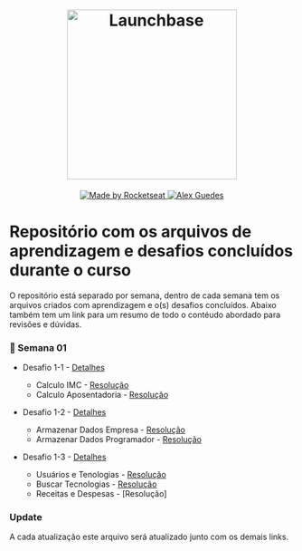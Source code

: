 <h1 align="center">
    <img alt="Launchbase" src="https://storage.googleapis.com/golden-wind/bootcamp-launchbase/logo.png" width="300px" />
</h1>

<p align="center">

  <a href="https://rocketseat.com.br">
    <img alt="Made by Rocketseat" src="https://img.shields.io/badge/made%20by-Rocketseat-%23F8952D">
  </a>

  <a href="https://www.linkedin.com/in/alex-guedes-04091a180/">
    <img alt="Alex Guedes" src="https://img.shields.io/badge/Alex%20Guedes-In-blue">
  </a>  

</p>

# Repositório com os arquivos de aprendizagem e desafios concluídos durante o curso
O repositório está separado por semana, dentro de cada semana tem os arquivos criados com aprendizagem e o(s) desafios concluídos.
Abaixo também tem um link para um resumo de todo o contéudo abordado para revisões e dúvidas.

### :calendar: Semana 01
- Desafio 1-1 - [Detalhes](https://github.com/Rocketseat/bootcamp-launchbase-desafios-01/blob/master/desafios/01-1-primeiros-passos-com-js.md)
  - Calculo IMC - [Resolução](https://github.com/Alexguedes18/Rocketseat-LaunchBase/blob/master/desafios/01-1-imc.js)
  - Calculo Aposentadoria - [Resolução](https://github.com/Alexguedes18/Rocketseat-LaunchBase/blob/master/desafios/01-1-aposentadoria.js)

- Desafio 1-2 - [Detalhes](https://github.com/Rocketseat/bootcamp-launchbase-desafios-01/blob/master/desafios/01-2-lidando-com-objetos-e-vetores.md)
  - Armazenar Dados Empresa - [Resolução](https://github.com/Alexguedes18/Rocketseat-LaunchBase/blob/master/desafios/01-2-empresa.js)
  - Armazenar Dados Programador - [Resolução](https://github.com/Alexguedes18/Rocketseat-LaunchBase/blob/master/desafios/01-2-programador.js)

- Desafio 1-3 - [Detalhes](https://github.com/Rocketseat/bootcamp-launchbase-desafios-01/blob/master/desafios/01-3-funcoes-e-estruturas-de-repeticao.md)
  - Usuários e Tenologias - [Resolução](https://github.com/Alexguedes18/Rocketseat-LaunchBase/blob/master/desafios/1-3-usuarioEtecnologia.js)
  - Buscar Tecnologias - [Resolução](https://github.com/Alexguedes18/Rocketseat-LaunchBase/blob/master/desafios/1-3-usuarioEtecnologia.js)
  - Receitas e Despesas - [Resolução]


### Update
A cada atualização este arquivo será atualizado junto com os demais links.
